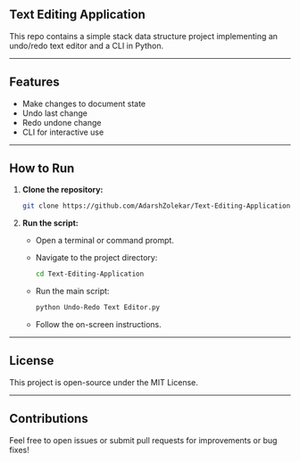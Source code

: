 ## Text Editing Application

This repo contains a simple stack data structure project implementing an undo/redo text editor and a CLI in Python.

---

## Features

- Make changes to document state
- Undo last change
- Redo undone change
- CLI for interactive use

---

## How to Run

1. **Clone the repository:**

   ```bash
   git clone https://github.com/AdarshZolekar/Text-Editing-Application.git
   ```

2. **Run the script:**

   - Open a terminal or command prompt. 
   - Navigate to the project directory:

     ```bash
     cd Text-Editing-Application
     ```

   - Run the main script:

     ```bash
     python Undo-Redo Text Editor.py
     ```

   - Follow the on-screen instructions.

---

## License

This project is open-source under the MIT License.

---

## Contributions

Feel free to open issues or submit pull requests for improvements or bug fixes!
